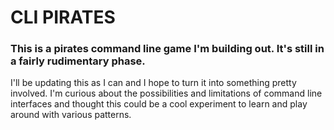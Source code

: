 # CLI PIRATES

### This is a pirates command line game I'm building out. It's still in a fairly rudimentary phase.

I'll be updating this as I can and I hope to turn it into something pretty involved. I'm curious about the possibilities and limitations of command line interfaces and thought this could be a cool experiment to learn and play around with various patterns. 